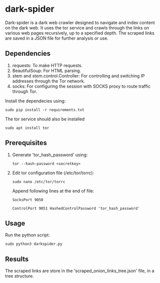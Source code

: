 # dark-spider

Dark-spider is a dark web crawler designed to navigate and index content on the dark web. It uses the tor service and crawls through the links on various web pages recursively, up to a specified depth. The scraped links are saved in a JSON file for further analysis or use.

## Dependencies

1. requests: To make HTTP requests.
2. BeautifulSoup: For HTML parsing.
3. stem and stem.control.Controller: For controlling and switching IP addresses through the Tor network.
4. socks: For configuring the session with SOCKS proxy to route traffic through Tor.

Install the dependecies using:

`sudo pip install -r requirements.txt`

The tor service should also be installed

`sudo apt install tor`

## Prerequisites

1. Generate 'tor_hash_password' using:

   `tor --hash-password <secretkey>`

2. Edit tor configuration file (/etc/tor/torrc):

   `sudo nano /etc/tor/torrc`

   Append following lines at the end of file:

   `SocksPort 9050`
   
   `ControlPort 9051
    HashedControlPassword 'tor_hash_password'`

## Usage

Run the python script:

   `sudo python3 darkspider.py`

## Results

The scraped links are store in the 'scraped_onion_links_tree.json' file, in a tree structure.




    
